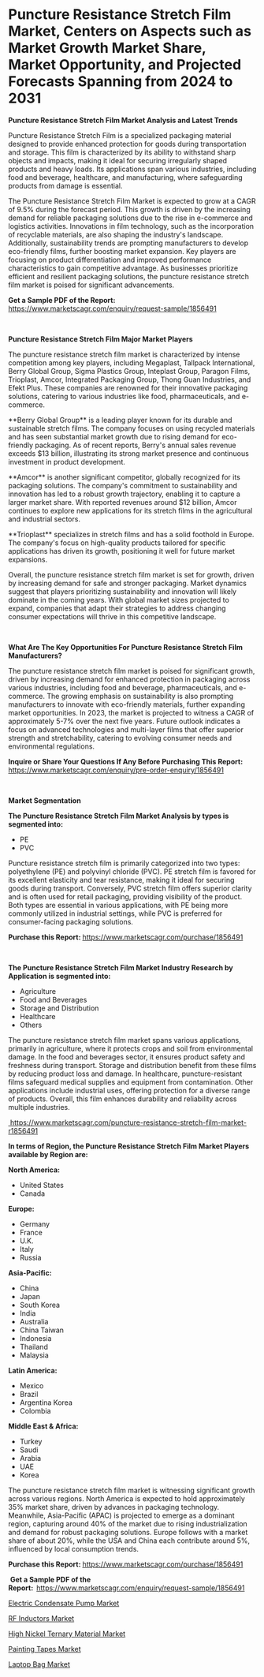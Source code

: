 <p><h1>Puncture Resistance Stretch Film Market, Centers on Aspects such as Market Growth Market Share, Market Opportunity, and Projected Forecasts Spanning from 2024 to 2031</h1></p><p><strong>Puncture Resistance Stretch Film Market Analysis and Latest Trends</strong></p>
<p><p>Puncture Resistance Stretch Film is a specialized packaging material designed to provide enhanced protection for goods during transportation and storage. This film is characterized by its ability to withstand sharp objects and impacts, making it ideal for securing irregularly shaped products and heavy loads. Its applications span various industries, including food and beverage, healthcare, and manufacturing, where safeguarding products from damage is essential.</p><p>The Puncture Resistance Stretch Film Market is expected to grow at a CAGR of 9.5% during the forecast period. This growth is driven by the increasing demand for reliable packaging solutions due to the rise in e-commerce and logistics activities. Innovations in film technology, such as the incorporation of recyclable materials, are also shaping the industry's landscape. Additionally, sustainability trends are prompting manufacturers to develop eco-friendly films, further boosting market expansion. Key players are focusing on product differentiation and improved performance characteristics to gain competitive advantage. As businesses prioritize efficient and resilient packaging solutions, the puncture resistance stretch film market is poised for significant advancements.</p></p>
<p><strong>Get a Sample PDF of the Report:&nbsp;</strong> <a href="https://www.marketscagr.com/enquiry/request-sample/1856491?utm_campaign=1126&utm_medium=2&utm_source=Github&utm_content=ia&utm_term=30102024&utm_id=puncture-resistance-stretch-film">https://www.marketscagr.com/enquiry/request-sample/1856491</a></p>
<p>&nbsp;</p>
<p><strong>Puncture Resistance Stretch Film Major Market Players</strong></p>
<p><p>The puncture resistance stretch film market is characterized by intense competition among key players, including Megaplast, Tallpack International, Berry Global Group, Sigma Plastics Group, Inteplast Group, Paragon Films, Trioplast, Amcor, Integrated Packaging Group, Thong Guan Industries, and Efekt Plus. These companies are renowned for their innovative packaging solutions, catering to various industries like food, pharmaceuticals, and e-commerce.</p><p>**Berry Global Group** is a leading player known for its durable and sustainable stretch films. The company focuses on using recycled materials and has seen substantial market growth due to rising demand for eco-friendly packaging. As of recent reports, Berry's annual sales revenue exceeds $13 billion, illustrating its strong market presence and continuous investment in product development.</p><p>**Amcor** is another significant competitor, globally recognized for its packaging solutions. The company's commitment to sustainability and innovation has led to a robust growth trajectory, enabling it to capture a larger market share. With reported revenues around $12 billion, Amcor continues to explore new applications for its stretch films in the agricultural and industrial sectors.</p><p>**Trioplast** specializes in stretch films and has a solid foothold in Europe. The company's focus on high-quality products tailored for specific applications has driven its growth, positioning it well for future market expansions.</p><p>Overall, the puncture resistance stretch film market is set for growth, driven by increasing demand for safe and stronger packaging. Market dynamics suggest that players prioritizing sustainability and innovation will likely dominate in the coming years. With global market sizes projected to expand, companies that adapt their strategies to address changing consumer expectations will thrive in this competitive landscape.</p></p>
<p>&nbsp;</p>
<p><strong>What Are The Key Opportunities For Puncture Resistance Stretch Film Manufacturers?</strong></p>
<p><p>The puncture resistance stretch film market is poised for significant growth, driven by increasing demand for enhanced protection in packaging across various industries, including food and beverage, pharmaceuticals, and e-commerce. The growing emphasis on sustainability is also prompting manufacturers to innovate with eco-friendly materials, further expanding market opportunities. In 2023, the market is projected to witness a CAGR of approximately 5-7% over the next five years. Future outlook indicates a focus on advanced technologies and multi-layer films that offer superior strength and stretchability, catering to evolving consumer needs and environmental regulations.</p></p>
<p><strong>Inquire or Share Your Questions If Any Before Purchasing This Report:</strong> <a href="https://www.marketscagr.com/enquiry/pre-order-enquiry/1856491?utm_campaign=1126&utm_medium=2&utm_source=Github&utm_content=ia&utm_term=30102024&utm_id=puncture-resistance-stretch-film">https://www.marketscagr.com/enquiry/pre-order-enquiry/1856491</a></p>
<p>&nbsp;</p>
<p><strong>Market Segmentation</strong></p>
<p><strong>The Puncture Resistance Stretch Film Market Analysis by types is segmented into:</strong></p>
<p><ul><li>PE</li><li>PVC</li></ul></p>
<p><p>Puncture resistance stretch film is primarily categorized into two types: polyethylene (PE) and polyvinyl chloride (PVC). PE stretch film is favored for its excellent elasticity and tear resistance, making it ideal for securing goods during transport. Conversely, PVC stretch film offers superior clarity and is often used for retail packaging, providing visibility of the product. Both types are essential in various applications, with PE being more commonly utilized in industrial settings, while PVC is preferred for consumer-facing packaging solutions.</p></p>
<p><strong>Purchase this Report:&nbsp;</strong><a href="https://www.marketscagr.com/purchase/1856491?utm_campaign=1126&utm_medium=2&utm_source=Github&utm_content=ia&utm_term=30102024&utm_id=puncture-resistance-stretch-film">https://www.marketscagr.com/purchase/1856491</a></p>
<p>&nbsp;</p>
<p><strong>The Puncture Resistance Stretch Film Market Industry Research by Application is segmented into:</strong></p>
<p><ul><li>Agriculture</li><li>Food and Beverages</li><li>Storage and Distribution</li><li>Healthcare</li><li>Others</li></ul></p>
<p><p>The puncture resistance stretch film market spans various applications, primarily in agriculture, where it protects crops and soil from environmental damage. In the food and beverages sector, it ensures product safety and freshness during transport. Storage and distribution benefit from these films by reducing product loss and damage. In healthcare, puncture-resistant films safeguard medical supplies and equipment from contamination. Other applications include industrial uses, offering protection for a diverse range of products. Overall, this film enhances durability and reliability across multiple industries.</p></p>
<p><a href="https://www.marketscagr.com/puncture-resistance-stretch-film-market-r1856491?utm_campaign=1126&utm_medium=2&utm_source=Github&utm_content=ia&utm_term=30102024&utm_id=puncture-resistance-stretch-film">&nbsp;https://www.marketscagr.com/puncture-resistance-stretch-film-market-r1856491</a></p>
<p><strong>In terms of Region, the Puncture Resistance Stretch Film Market Players available by Region are:</strong></p>
<p>
    <p> <strong> North America: </strong>
        <ul>
            <li>United States</li>
            <li>Canada</li>
        </ul>
        </p> 
    <p> <strong> Europe: </strong>
        <ul>
            <li>Germany</li>
            <li>France</li>
            <li>U.K.</li>
            <li>Italy</li>
            <li>Russia</li>
        </ul>
        </p> 
    <p> <strong> Asia-Pacific: </strong>
        <ul>
            <li>China</li>
            <li>Japan</li>
            <li>South Korea</li>
            <li>India</li>
            <li>Australia</li>
            <li>China Taiwan</li>
            <li>Indonesia</li>
            <li>Thailand</li>
            <li>Malaysia</li>
        </ul>
        </p> 
    <p> <strong> Latin America: </strong>
        <ul>
            <li>Mexico</li>
            <li>Brazil</li>
            <li>Argentina Korea</li>
            <li>Colombia</li>
        </ul>
        </p> 
    <p> <strong> Middle East & Africa: </strong>
        <ul>
            <li>Turkey</li>
            <li>Saudi</li>
            <li>Arabia</li>
            <li>UAE</li>
            <li>Korea</li>
        </ul>
    </p>
    </p>
<p><p>The puncture resistance stretch film market is witnessing significant growth across various regions. North America is expected to hold approximately 35% market share, driven by advances in packaging technology. Meanwhile, Asia-Pacific (APAC) is projected to emerge as a dominant region, capturing around 40% of the market due to rising industrialization and demand for robust packaging solutions. Europe follows with a market share of about 20%, while the USA and China each contribute around 5%, influenced by local consumption trends.</p></p>
<p><strong>Purchase this Report: </strong><a href="https://www.marketscagr.com/purchase/1856491?utm_campaign=1126&utm_medium=2&utm_source=Github&utm_content=ia&utm_term=30102024&utm_id=puncture-resistance-stretch-film">https://www.marketscagr.com/purchase/1856491</a></p>
<p>&nbsp;<strong>Get a Sample PDF of the Report:&nbsp;&nbsp;</strong><a href="https://www.marketscagr.com/enquiry/request-sample/1856491?utm_campaign=1126&utm_medium=2&utm_source=Github&utm_content=ia&utm_term=30102024&utm_id=puncture-resistance-stretch-film">https://www.marketscagr.com/enquiry/request-sample/1856491</a></p>
<p><strong></strong></p>
<p><p><a href="https://www.linkedin.com/pulse/electric-condensate-pump-momentum-charting-149-cagr-path-2024-2031-cf7lc?utm_campaign=1126&utm_medium=2&utm_source=Github&utm_content=ia&utm_term=30102024&utm_id=puncture-resistance-stretch-film">Electric Condensate Pump Market</a></p><p><a href="https://www.linkedin.com/pulse/rf-inductors-market-velocity-47-cagr-trajectory-2024-2031-reseachly-emnde?utm_campaign=1126&utm_medium=2&utm_source=Github&utm_content=ia&utm_term=30102024&utm_id=puncture-resistance-stretch-film">RF Inductors Market</a></p><p><a href="https://github.com/gdfhhhj/Market-Research-Report-List-6/blob/main/high-nickel-ternary-material-market.md?utm_campaign=1126&utm_medium=2&utm_source=Github&utm_content=ia&utm_term=30102024&utm_id=puncture-resistance-stretch-film">High Nickel Ternary Material Market</a></p><p><a href="https://www.linkedin.com/pulse/key-drivers-painting-tapes-market-trends-future-outlook-2024-2031-tjqrf?utm_campaign=1126&utm_medium=2&utm_source=Github&utm_content=ia&utm_term=30102024&utm_id=puncture-resistance-stretch-film">Painting Tapes Market</a></p><p><a href="https://www.linkedin.com/pulse/mapping-laptop-bag-market-trends-challenges-breakthroughs-2024-axzgf?utm_campaign=1126&utm_medium=2&utm_source=Github&utm_content=ia&utm_term=30102024&utm_id=puncture-resistance-stretch-film">Laptop Bag Market</a></p></p>